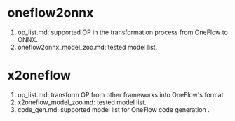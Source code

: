 # oneflow2onnx

1. op_list.md: supported OP in the transformation process from OneFlow to ONNX.
2. oneflow2onnx_model_zoo.md: tested model list.

# x2oneflow

1. op_list.md: transform OP from other frameworks into OneFlow's format
2. x2oneflow_model_zoo.md: tested model list.
3. code_gen.md: supported model list for OneFlow code generation .

